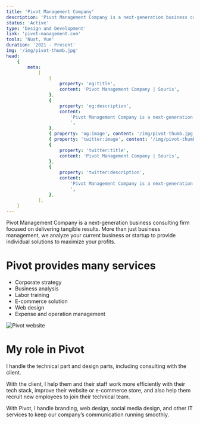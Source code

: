 ```yaml
---
title: 'Pivot Management Company'
description: 'Pivot Management Company is a next-generation business consulting firm focused on delivering tangible results. More than just business management, we analyze your current business or startup to provide individual solutions to maximize your profits.'
status: 'Active'
type: 'Design and Development'
link: 'pivot-management.com'
tools: 'Nuxt, Vue'
duration: '2021 - Present'
img: '/img/pivot-thumb.jpg'
head:
    {
        meta:
            [
                {
                    property: 'og:title',
                    content: 'Pivot Management Company | Souris',
                },
                {
                    property: 'og:description',
                    content:
                        'Pivot Management Company is a next-generation business consulting firm focused on delivering tangible results. More than just business management, we analyze your current business or startup to provide individual solutions to maximize your profits.
                        ',
                },
                { property: 'og:image', content: '/img/pivot-thumb.jpg' },
                { property: 'twitter:image', content: '/img/pivot-thumb.jpg' },
                {
                    property: 'twitter:title',
                    content: 'Pivot Management Company | Souris',
                },
                {
                    property: 'twitter:description',
                    content:
                        'Pivot Management Company is a next-generation business consulting firm focused on delivering tangible results. More than just business management, we analyze your current business or startup to provide individual solutions to maximize your profits.
                        ',
                },
            ],
    }
---
```


Pivot Management Company is a next-generation business consulting firm focused on delivering tangible results. More than just business management, we analyze your current business or startup to provide individual solutions to maximize your profits.

<!--more-->

# Pivot provides many services

-   Corporate strategy
-   Business analysis
-   Labor training
-   E-commerce solution
-   Web design
-   Expense and operation management

![Pivot website](/img/pivot-1.png)

# My role in Pivot

I handle the technical part and design parts, including consulting with the client.

With the client, I help them and their staff work more efficiently with their tech stack, improve their website or e-commerce store, and also help them recruit new employees to join their technical team.

With Pivot, I handle branding, web design, social media design, and other IT services to keep our company’s communication running smoothly.
